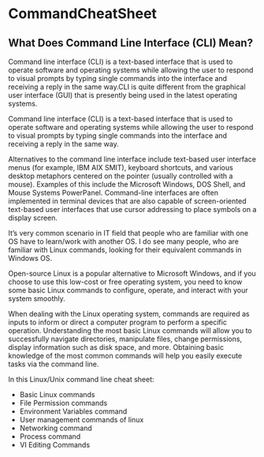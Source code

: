 # CommandCheatSheet

What Does Command Line Interface (CLI) Mean?
--------------------------------------------
Command line interface (CLI) is a text-based interface that is used to operate software and operating systems while allowing the user to respond to visual prompts by typing single commands into the interface and receiving a reply in the same way.CLI is quite different from the graphical user interface (GUI) that is presently being used in the latest operating systems.

Command line interface (CLI) is a text-based interface that is used to operate software and operating systems while allowing the user to respond to visual prompts by typing single commands into the interface and receiving a reply in the same way.

Alternatives to the command line interface include text-based user interface menus (for example, IBM AIX SMIT), keyboard shortcuts, and various desktop metaphors centered on the pointer (usually controlled with a mouse). Examples of this include the Microsoft Windows, DOS Shell, and Mouse Systems PowerPanel. Command-line interfaces are often implemented in terminal devices that are also capable of screen-oriented text-based user interfaces that use cursor addressing to place symbols on a display screen.

It’s very common scenario in IT field that people who are familiar with one OS have to learn/work with another OS. I do see many people, who are familiar with Linux commands, looking for their equivalent commands in Windows OS. 

Open-source Linux is a popular alternative to Microsoft Windows, and if you choose to use this low-cost or free operating system, you need to know some basic Linux commands to configure, operate, and interact with your system smoothly.

When dealing with the Linux operating system, commands are required as inputs to inform or direct a computer program to perform a specific operation. Understanding the most basic Linux commands will allow you to successfully navigate directories, manipulate files, change permissions, display information such as disk space, and more. Obtaining basic knowledge of the most common commands will help you easily execute tasks via the command line.

In this Linux/Unix command line cheat sheet:
- Basic Linux commands
- File Permission commands
- Environment Variables command
- User management commands of linux
- Networking command
- Process command
- VI Editing Commands
